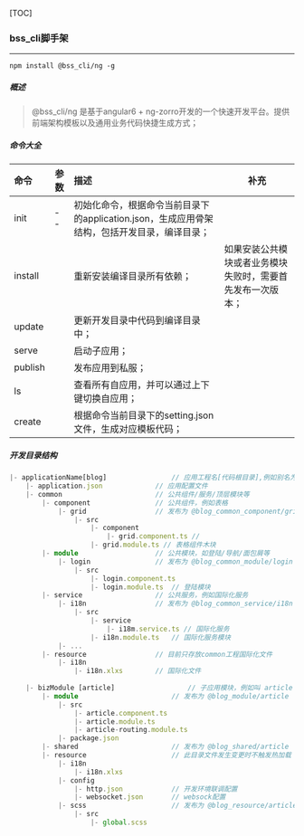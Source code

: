 [TOC]



###  bss_cli脚手架

------



``` npm
npm install @bss_cli/ng -g
```

##### 概述

> @bss_cli/ng 是基于angular6 + ng-zorro开发的一个快速开发平台。提供前端架构模板以及通用业务代码快捷生成方式；



##### 命令大全

| 命令    | 参数 | 描述                                                         | 补充                                                       |
| :------ | ---- | :----------------------------------------------------------- | ---------------------------------------------------------- |
| init    | --   | 初始化命令，根据命令当前目录下的application.json，生成应用骨架结构，包括开发目录，编译目录； |                                                            |
| install |      | 重新安装编译目录所有依赖；                                   | 如果安装公共模块或者业务模块失败时，需要首先发布一次版本； |
| update  |      | 更新开发目录中代码到编译目录中；                             |                                                            |
| serve   |      | 启动子应用；                                                 |                                                            |
| publish |      | 发布应用到私服；                                             |                                                            |
| ls      |      | 查看所有自应用，并可以通过上下键切换自应用；                 |                                                            |
| create  |      | 根据命令当前目录下的setting.json文件，生成对应模板代码；     |                                                            |

##### 开发目录结构

```ts
|- applicationName[blog]            	// 应用工程名[代码根目录],例如别名为blog
	|- application.json				// 应用配置文件
	|- common						// 公共组件/服务/顶层模块等
		|- component				// 公共组件，例如表格
			|- grid					// 发布为 @blog_common_component/grid
				|- src
					|- component
						|- grid.component.ts // 
					|- grid.module.ts // 表格组件木块
		|- module					// 公共模块，如登陆/导航/面包屑等
			|- login				// 发布为 @blog_common_module/login
				|- src
					|- login.component.ts	
					|- login.module.ts	// 登陆模块
		|- service					// 公共服务，例如国际化服务
			|- i18n					// 发布为 @blog_common_service/i18n
				|- src
					|- service
						|- i18m.service.ts // 国际化服务
					|- i18n.module.ts	// 国际化服务模块
			|- ...
		|- resource 				// 目前只存放common工程国际化文件
			|- i18n
				|- i18n.xlxs		// 国际化文件
				
	|- bizModule [article]					// 子应用模块，例如叫 article
		|- module						// 发布为 @blog_module/article
			|- src
				|- article.component.ts
				|- article.module.ts
				|- article-routing.module.ts
			|- package.json
		|- shared						// 发布为 @blog_shared/article
		|- resource						// 此目录文件发生变更时不触发热加载
			|- i18n
				|- i18n.xlxs
			|- config
				|- http.json			// 开发环境联调配置
				|- websocket.json		// websock配置
			|- scss						// 发布为 @blog_resource/article
				|- src
					|- global.scss
```



